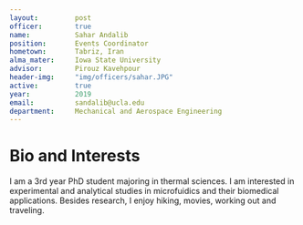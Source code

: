 ```yaml
---
layout:     	post
officer: 		true
name:      		Sahar Andalib
position: 		Events Coordinator
hometown:		Tabriz, Iran
alma_mater: 	Iowa State University
advisor: 		Pirouz Kavehpour
header-img: 	"img/officers/sahar.JPG"
active: 		true
year:  			2019
email: 			sandalib@ucla.edu
department: 	Mechanical and Aerospace Engineering
---
```


# Bio and Interests
I am a 3rd year PhD student majoring in thermal sciences. I am interested in experimental and  analytical studies in microfuidics and their biomedical applications. Besides research, I enjoy hiking, movies, working out and traveling.
